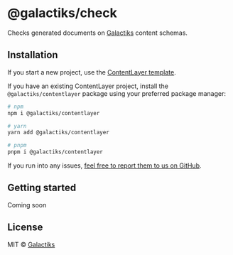 # @galactiks/check

Checks generated documents on [Galactiks](https://www.galactiks.com) content schemas.

## Installation

If you start a new project, use the [ContentLayer template](https://github.com/thegalactiks/contentlayer-template).

If you have an existing ContentLayer project, install the `@galactiks/contentlayer` package using your preferred package manager:

```sh
# npm
npm i @galactiks/contentlayer

# yarn
yarn add @galactiks/contentlayer

# pnpm
pnpm i @galactiks/contentlayer
```

If you run into any issues, [feel free to report them to us on GitHub](https://github.com/thegalactiks/explorer/issues).

## Getting started

Coming soon

## License

MIT © [Galactiks](https://www.galactiks.com)

